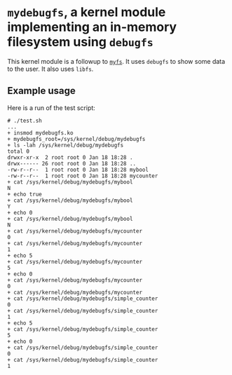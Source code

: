 # `mydebugfs`, a kernel module implementing an in-memory filesystem using `debugfs`

This kernel module is a followup to [`myfs`](../myfs). It uses `debugfs` to show some data to the user. It also uses `libfs`.

## Example usage

Here is a run of the test script:

```
# ./test.sh
...
+ insmod mydebugfs.ko
+ mydebugfs_root=/sys/kernel/debug/mydebugfs
+ ls -lah /sys/kernel/debug/mydebugfs
total 0
drwxr-xr-x  2 root root 0 Jan 18 18:28 .
drwx------ 26 root root 0 Jan 18 18:28 ..
-rw-r--r--  1 root root 0 Jan 18 18:28 mybool
-rw-r--r--  1 root root 0 Jan 18 18:28 mycounter
+ cat /sys/kernel/debug/mydebugfs/mybool
N
+ echo true
+ cat /sys/kernel/debug/mydebugfs/mybool
Y
+ echo 0
+ cat /sys/kernel/debug/mydebugfs/mybool
N
+ cat /sys/kernel/debug/mydebugfs/mycounter
0
+ cat /sys/kernel/debug/mydebugfs/mycounter
1
+ echo 5
+ cat /sys/kernel/debug/mydebugfs/mycounter
5
+ echo 0
+ cat /sys/kernel/debug/mydebugfs/mycounter
0
+ cat /sys/kernel/debug/mydebugfs/mycounter
+ cat /sys/kernel/debug/mydebugfs/simple_counter
0
+ cat /sys/kernel/debug/mydebugfs/simple_counter
1
+ echo 5
+ cat /sys/kernel/debug/mydebugfs/simple_counter
5
+ echo 0
+ cat /sys/kernel/debug/mydebugfs/simple_counter
0
+ cat /sys/kernel/debug/mydebugfs/simple_counter
1
```
